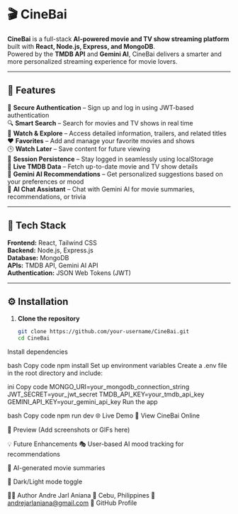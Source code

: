 # 🎬 CineBai

**CineBai** is a full-stack **AI-powered movie and TV show streaming platform** built with **React, Node.js, Express, and MongoDB**.  
Powered by the **TMDB API** and **Gemini AI**, CineBai delivers a smarter and more personalized streaming experience for movie lovers.

---

## 🚀 Features

🔐 **Secure Authentication** – Sign up and log in using JWT-based authentication  
🔍 **Smart Search** – Search for movies and TV shows in real time  
🎥 **Watch & Explore** – Access detailed information, trailers, and related titles  
❤️ **Favorites** – Add and manage your favorite movies and shows  
🕒 **Watch Later** – Save content for future viewing  
🔄 **Session Persistence** – Stay logged in seamlessly using localStorage  
📡 **Live TMDB Data** – Fetch up-to-date movie and TV show details  
🤖 **Gemini AI Recommendations** – Get personalized suggestions based on your preferences or mood  
💬 **AI Chat Assistant** – Chat with Gemini AI for movie summaries, recommendations, or trivia  

---

## 🧠 Tech Stack

**Frontend:** React, Tailwind CSS  
**Backend:** Node.js, Express.js  
**Database:** MongoDB  
**APIs:** TMDB API, Gemini AI API  
**Authentication:** JSON Web Tokens (JWT)

---

## ⚙️ Installation

1. **Clone the repository**
   ```bash
   git clone https://github.com/your-username/CineBai.git
   cd CineBai
Install dependencies

bash
Copy code
npm install
Set up environment variables
Create a .env file in the root directory and include:

ini
Copy code
MONGO_URI=your_mongodb_connection_string
JWT_SECRET=your_jwt_secret
TMDB_API_KEY=your_tmdb_api_key
GEMINI_API_KEY=your_gemini_api_key
Run the app

bash
Copy code
npm run dev
🌐 Live Demo
🔗 View CineBai Online

📸 Preview
(Add screenshots or GIFs here)

💡 Future Enhancements
🎭 User-based AI mood tracking for recommendations

🧩 AI-generated movie summaries

🌙 Dark/Light mode toggle

🧑‍💻 Author
Andre Jarl Aniana
📍 Cebu, Philippines
📧 andrejarlaniana@gmail.com
🔗 GitHub Profile

